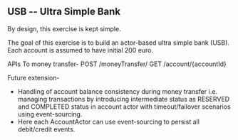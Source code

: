 USB -- Ultra Simple Bank
------------------------

By design, this exercise is kept simple.

The goal of this exercise is to build an actor-based ultra simple bank (USB). 
Each account is assumed to have initial 200 euro.

APIs
To money transfer- 
POST /moneyTransfer/
GET /account/{accountId}

Future extension-
- Handling of account balance consistency during money transfer i.e. managing transactions by introducing intermediate status as RESERVED and COMPLETED status in account actor with timeout/failover scenarios using event-sourcing.
- Here each AccountActor can use event-sourcing to persist all debit/credit events.
